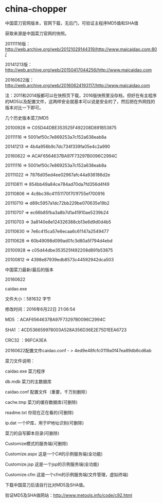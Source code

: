 # china-chopper
中国菜刀官网版本，官网下载，无后门，可验证主程序MD5值和SHA值

获取来源是中国菜刀官网的快照。

20111116版：http://web.archive.org/web/20121029144319/http://www.maicaidao.com:80/

20141213版：http://web.archive.org/web/20150417044256/http://www.maicaidao.com

20160622版：http://web.archive.org/web/20160624193117/http://www.maicaidao.com

注：2011和2014版都可以在快照页下载，2016版快照里没存档，但好在有主程序的MD5以及配置文件，这两样安全就基本可以说是安全的了，然后把在外网找的版本对比一下即可。


几个历史版本菜刀MD5

20100928 => C05D44DBE353525F492208D891B53875

20111116 => 5001ef50c7e869253a7c152a638eab8a

20141213 => 4b4a956b9c7dc734f339fa05e4c2a990

20160622 => ACAF6564637BA97F73297B0096C2994C

20111116 => 5001ef50c7e869253a7c152a638eab8a

20111022 => 7876d05ed4ee02967afc44a936186d2e

20110811 => 854bb49a84ce784ad70da7fd356d4f49

20110806 => 4c8bc36c41151170f701f755ef700916

20110710 => d89c5957a1dc72bb229be070635e19b2

20110707 => ec66b85fba3a8b7d1a41910ae5239b24

20110703 => 3a8140e8e124326388cb13e6d9d0d4b5

20110630 => 7e6c415ca57e6ecaa6c61147a2549477

20110628 => 60b49098d099ad01c3d80a5f794d4ebd

20100928 => c05d44dbe353525f492208d891b53875

20100812 => 4398e87939edb8573c44592942dca503


中国菜刀最新/最后的版本

20160622

caidao.exe

文件大小：581632 字节

修改时间：2016年6月22日 21:06:54

MD5 ：ACAF6564637BA97F73297B0096C2994C

SHA1 ：4CD536659978003A528A356D36E2E75D1EEA6723

CRC32 ：96FCA3EA

20160622配置文件caidao.conf - > 4ed9e48fcfc0119a0f47ea89db6cd6ab

菜刀文件说明：

caidao.exe 菜刀程序

db.mdb 菜刀的主数据库

caidao.conf 配置文件（重要，千万别删除）

cache.tmp 菜刀的缓存数据库(可删除)

readme.txt 你现在正在看的(可删除)

ip.dat 一个IP库，用于IP地址识别(可删除)

菜刀的自写脚本目录(可删除)

Customize模式的服务端(可删除)

Customize.aspx 这是一个C#的示例服务端(全功能)

Customize.jsp 这是一个jsp的示例服务端(全功能)

Customize.cfm 这是一个cfm的示例服务端(文件管理，虚拟终端)

下载中国菜刀后请自行比对MD5及SHA值。

验证MD5及SHA值网站：http://www.metools.info/code/c92.html
